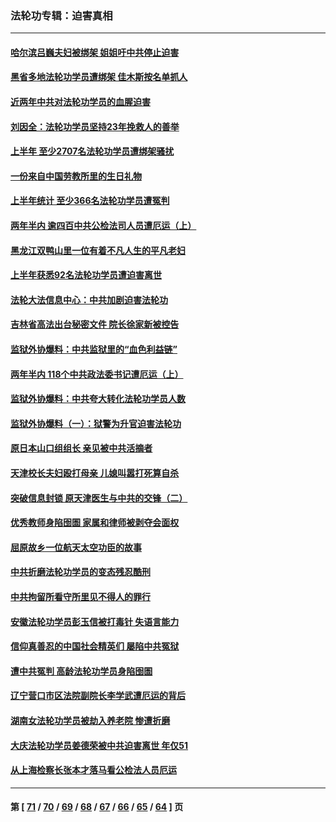 ### 法轮功专辑：迫害真相
---
#### [哈尔滨吕巍夫妇被绑架 姐姐吁中共停止迫害](../../pages/nf4379/n13780481.md?07150430) 
#### [黑省多地法轮功学员遭绑架 佳木斯按名单抓人](../../pages/nf4379/n13779958.md?07150430) 
#### [近两年中共对法轮功学员的血腥迫害](../../pages/nf4379/n13778445.md?07150430) 
#### [刘因全：法轮功学员坚持23年挽救人的善举](../../pages/nf4379/n13778949.md?07150430) 
#### [上半年 至少2707名法轮功学员遭绑架骚扰](../../pages/nf4379/n13776397.md?07150430) 
#### [一份来自中国劳教所里的生日礼物](../../pages/nf4379/n13777122.md?07150430) 
#### [上半年统计 至少366名法轮功学员遭冤判](../../pages/nf4379/n13775603.md?07150430) 
#### [两年半内 逾四百中共公检法司人员遭厄运（上）](../../pages/nf4379/n13767733.md?07150430) 
#### [黑龙江双鸭山里一位有着不凡人生的平凡老妇](../../pages/nf4379/n13774224.md?07150430) 
#### [上半年获悉92名法轮功学员遭迫害离世](../../pages/nf4379/n13772701.md?07150430) 
#### [法轮大法信息中心：中共加剧迫害法轮功](../../pages/nf4379/n13772403.md?07150430) 
#### [吉林省高法出台秘密文件 院长徐家新被控告](../../pages/nf4379/n13771719.md?07150430) 
#### [监狱外协爆料：中共监狱里的“血色利益链”](../../pages/nf4379/n13769954.md?07150430) 
#### [两年半内 118个中共政法委书记遭厄运（上）](../../pages/nf4379/n13763600.md?07150430) 
#### [监狱外协爆料：中共夸大转化法轮功学员人数](../../pages/nf4379/n13769180.md?07150430) 
#### [监狱外协爆料（一）：狱警为升官迫害法轮功](../../pages/nf4379/n13768538.md?07150430) 
#### [原日本山口组组长 亲见被中共活摘者](../../pages/nf4379/n13767360.md?07150430) 
#### [天津校长夫妇殴打母亲 儿媳叫嚣打死算自杀](../../pages/nf4379/n13767387.md?07150430) 
#### [突破信息封锁 原天津医生与中共的交锋（二）](../../pages/nf4379/n13767437.md?07150430) 
#### [优秀教师身陷囹圄 家属和律师被剥夺会面权](../../pages/nf4379/n13765832.md?07150430) 
#### [屈原故乡一位航天太空功臣的故事](../../pages/nf4379/n13764742.md?07150430) 
#### [中共折磨法轮功学员的变态残忍酷刑](../../pages/nf4379/n13762772.md?07150430) 
#### [中共拘留所看守所里见不得人的罪行](../../pages/nf4379/n13761656.md?07150430) 
#### [安徽法轮功学员彭玉信被打毒针 失语言能力](../../pages/nf4379/n13760892.md?07150430) 
#### [信仰真善忍的中国社会精英们 屡陷中共冤狱](../../pages/nf4379/n13760120.md?07150430) 
#### [遭中共冤判 高龄法轮功学员身陷囹圄](../../pages/nf4379/n13759378.md?07150430) 
#### [辽宁营口市区法院副院长李学武遭厄运的背后](../../pages/nf4379/n13757782.md?07150430) 
#### [湖南女法轮功学员被劫入养老院 惨遭折磨](../../pages/nf4379/n13756608.md?07150430) 
#### [大庆法轮功学员姜德荣被中共迫害离世 年仅51](../../pages/nf4379/n13755805.md?07150430) 
#### [从上海检察长张本才落马看公检法人员厄运](../../pages/nf4379/n13755011.md?07150430) 

---
#### 第 [ [71](./71.md?07150430) / [70](./70.md?07150430) / [69](./69.md?07150430) / [68](./68.md?07150430) / [67](./67.md?07150430) / [66](./66.md?07150430) / [65](./65.md?07150430) / [64](./64.md?07150430) ] 页
